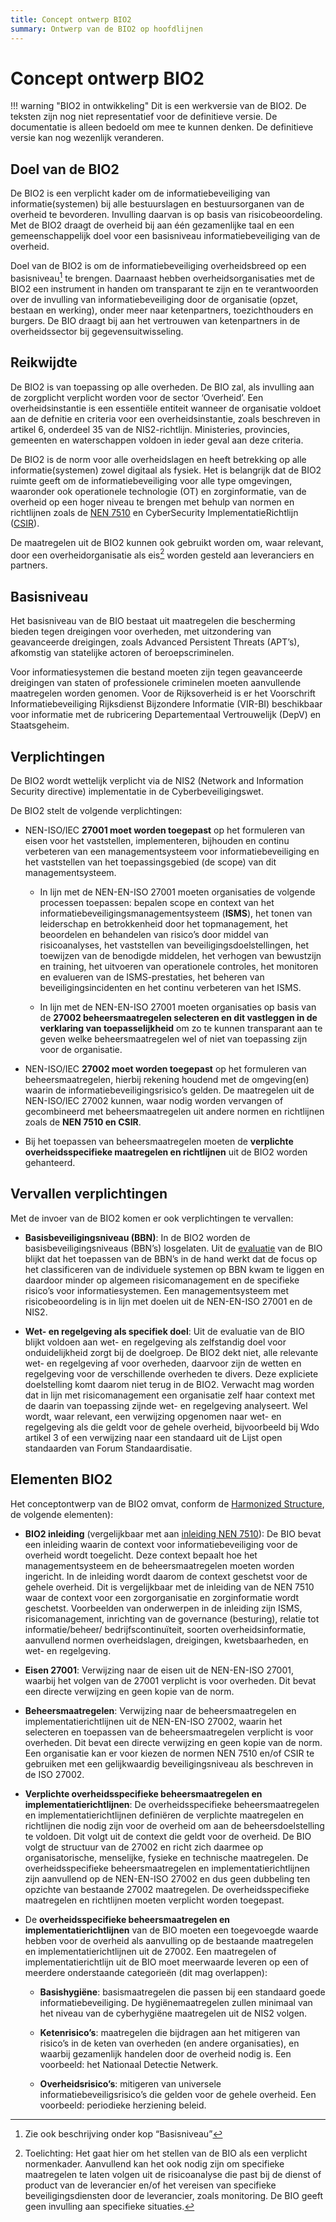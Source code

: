 ```yaml
---
title: Concept ontwerp BIO2
summary: Ontwerp van de BIO2 op hoofdlijnen
---
```


# Concept ontwerp BIO2

!!! warning "BIO2 in ontwikkeling" 
    Dit is een werkversie van de BIO2. De teksten zijn nog niet representatief voor de definitieve versie. De documentatie is alleen bedoeld om mee te kunnen denken. De definitieve versie kan nog wezenlijk veranderen.

## Doel van de BIO2 

De BIO2 is een verplicht kader om de informatiebeveiliging van informatie(systemen) bij alle bestuurslagen en bestuursorganen van de overheid te bevorderen. Invulling daarvan is op basis van risicobeoordeling. Met de BIO2 draagt de overheid bij aan één gezamenlijke taal en een gemeenschappelijk doel voor een basisniveau informatiebeveiliging van de overheid. 

Doel van de BIO2 is om de informatiebeveiliging overheidsbreed op een basisniveau[^1] te brengen. Daarnaast hebben overheidsorganisaties met de BIO2 een instrument in handen om transparant te zijn en te verantwoorden over de invulling van informatiebeveiliging door de organisatie (opzet, bestaan en werking), onder meer naar ketenpartners, toezichthouders en burgers. De BIO draagt bij aan het vertrouwen van ketenpartners in de overheidssector bij gegevensuitwisseling. 

## Reikwijdte 
De BIO2 is van toepassing op alle overheden. De BIO zal, als invulling aan de zorgplicht verplicht worden voor de sector ‘Overheid’. Een overheidsinstantie is een essentiële entiteit wanneer de organisatie voldoet aan de defnitie en criteria voor een overheidsinstantie, zoals beschreven in artikel 6, onderdeel 35 van de NIS2-richtlijn. Ministeries, provincies, gemeenten en waterschappen voldoen in ieder geval aan deze criteria. 

De BIO2 is de norm voor alle overheidslagen en heeft betrekking op alle informatie(systemen) zowel digitaal als fysiek. Het is belangrijk dat de BIO2 ruimte geeft om de informatiebeveiliging voor alle type omgevingen, waaronder ook operationele technologie (OT) en zorginformatie, van de overheid op een hoger niveau te brengen met behulp van normen en richtlijnen zoals de [NEN 7510](https://www.webtoolmanagementsystemen.nl/nl/NormDetail?standardId=cc28b925-3d18-4036-bd60-196465c9a05b) en CyberSecurity ImplementatieRichtlijn ([CSIR](https://www.cert-wm.nl/csir)). 

De maatregelen uit de BIO2 kunnen ook gebruikt worden om, waar relevant, door een overheidorganisatie als eis[^2] worden gesteld aan leveranciers en partners. 

## Basisniveau 

Het basisniveau van de BIO bestaat uit maatregelen die bescherming bieden tegen dreigingen voor overheden, met uitzondering van geavanceerde dreigingen, zoals Advanced Persistent Threats (APT’s), afkomstig van statelijke actoren of beroepscriminelen. 

Voor informatiesystemen die bestand moeten zijn tegen geavanceerde dreigingen van staten of professionele criminelen moeten aanvullende maatregelen worden genomen. Voor de Rijksoverheid is er het Voorschrift Informatiebeveiliging Rijksdienst Bijzondere Informatie (VIR-BI) beschikbaar voor informatie met de rubricering Departementaal Vertrouwelijk (DepV) en Staatsgeheim. 

## Verplichtingen 
De BIO2 wordt wettelijk verplicht via de NIS2 (Network and Information Security directive) implementatie in de Cyberbeveiligingswet. 

De BIO2 stelt de volgende verplichtingen:

- NEN-ISO/IEC __27001 moet worden toegepast__ op het formuleren van eisen voor het vaststellen, implementeren, bijhouden en continu verbeteren van een managementsysteem voor informatiebeveiliging en het vaststellen van het toepassingsgebied (de scope) van dit managementsysteem.

    * In lijn met de NEN-EN-ISO 27001 moeten organisaties de volgende processen toepassen: bepalen scope en context van het informatiebeveiligingsmanagementsysteem (__ISMS__), het tonen van leiderschap en betrokkenheid door het topmanagement, het beoordelen en behandelen van risico’s door middel van risicoanalyses, het vaststellen van beveiligingsdoelstellingen, het toewijzen van de benodigde middelen, het verhogen van bewustzijn en training, het uitvoeren van operationele controles, het monitoren en evalueren van de ISMS-prestaties, het beheren van beveiligingsincidenten en het continu verbeteren van het ISMS.

    * In lijn met de NEN-EN-ISO 27001 moeten organisaties op basis van de __27002 beheersmaatregelen selecteren en dit vastleggen in de verklaring van toepasselijkheid__ om zo te kunnen transparant aan te geven welke beheersmaatregelen wel of niet van toepassing zijn voor de organisatie.

- NEN-ISO/IEC __27002 moet worden toegepast__ op het formuleren van beheersmaatregelen, hierbij rekening houdend met de omgeving(en) waarin de informatiebeveiligingsrisico’s gelden. De maatregelen uit de NEN-ISO/IEC 27002 kunnen, waar nodig worden vervangen of gecombineerd met beheersmaatregelen uit andere normen en richtlijnen zoals de __NEN 7510 en CSIR__.

- Bij het toepassen van beheersmaatregelen moeten de __verplichte overheidsspecifieke maatregelen en richtlijnen__ uit de BIO2 worden gehanteerd.

## Vervallen verplichtingen
Met de invoer van de BIO2 komen er ook verplichtingen te vervallen:

- __Basisbeveiligingsniveau (BBN)__: In de BIO2 worden de basisbeveiligingsniveaus (BBN’s) losgelaten. Uit de [evaluatie](https://www.rijksoverheid.nl/documenten/rapporten/2022/11/17/evaluatie-baseline-informatieveiligheid-overheid) van de BIO blijkt dat het toepassen van de BBN’s in de hand werkt dat de focus op het classificeren van de individuele systemen op BBN kwam te liggen en daardoor minder op algemeen risicomanagement en de specifieke risico’s voor informatiesystemen. Een managementsysteem met risicobeoordeling is in lijn met doelen uit de NEN-EN-ISO 27001 en de NIS2.

- __Wet- en regelgeving als specifiek doel__: Uit de evaluatie van de BIO blijkt voldoen aan wet- en regelgeving als zelfstandig doel voor onduidelijkheid zorgt bij de doelgroep. De BIO2 dekt niet, alle relevante wet- en regelgeving af voor overheden, daarvoor zijn de wetten en regelgeving voor de verschillende overheden te divers. Deze expliciete doelstelling komt daarom niet terug in de BIO2. Verwacht mag worden dat in lijn met risicomanagement een organisatie zelf haar context met de daarin van toepassing zijnde wet- en regelgeving analyseert. Wel wordt, waar relevant, een verwijzing opgenomen naar wet- en regelgeving als die geldt voor de gehele overheid, bijvoorbeeld bij Wdo artikel 3 of een verwijzing naar een standaard uit de Lijst open standaarden van Forum Standaardisatie.

## Elementen BIO2 
Het conceptontwerp van de BIO2 omvat, conform de [Harmonized Structure](https://www.nen.nl/managementsystemen/high-level-structure-hls), de volgende elementen): 

- __BIO2 inleiding__ (vergelijkbaar met aan [inleiding NEN 7510](https://www.webtoolmanagementsystemen.nl/nl/ViewDocumentSection/7d63d3f5-2acf-47cd-9789-587b5fdb3136/7d63d3f5-2acf-47cd-9789-587b5fdb3136/e8aa6485-ca28-4f41-bcc2-1e746bc6aaa2#e8aa6485-ca28-4f41-bcc2-1e746bc6aaa2)): De BIO bevat een inleiding waarin de context voor informatiebeveiliging voor de overheid wordt toegelicht. Deze context bepaalt hoe het managementsysteem en de beheersmaatregelen moeten worden ingericht. In de inleiding wordt daarom de context geschetst voor de gehele overheid. Dit is vergelijkbaar met de inleiding van de NEN 7510 waar de context voor een zorgorganisatie en zorginformatie wordt geschetst.
Voorbeelden van onderwerpen in de inleiding zijn ISMS, risicomanagement, inrichting van de governance (besturing), relatie tot informatie/beheer/ bedrijfscontinuïteit, soorten overheidsinformatie, aanvullend normen overheidslagen, dreigingen, kwetsbaarheden, en wet- en regelgeving.

-	__Eisen 27001__: Verwijzing naar de eisen uit de NEN-EN-ISO 27001, waarbij het volgen van de 27001 verplicht is voor overheden. Dit bevat een directe verwijzing en geen kopie van de norm.

-	__Beheersmaatregelen__: Verwijzing naar de beheersmaatregelen en implementatierichtlijnen uit de NEN-EN-ISO 27002, waarin het selecteren en toepassen van de beheersmaatregelen verplicht is voor overheden. Dit bevat een directe verwijzing en geen kopie van de norm. Een organisatie kan er voor kiezen de normen NEN 7510 en/of CSIR te gebruiken met een gelijkwaardig beveiligingsniveau als beschreven in de ISO 27002. 

-	__Verplichte overheidsspecifieke beheersmaatregelen en implementatierichtlijnen__: De overheidsspecifieke beheersmaatregelen en implementatierichtlijnen definiëren de verplichte maatregelen en richtlijnen die nodig zijn voor de overheid om aan de beheersdoelstelling te voldoen. Dit volgt uit de context die geldt voor de overheid. De BIO volgt de structuur van de 27002 en richt zich daarmee op organisatorische, menselijke, fysieke en technische maatregelen.
De overheidsspecifieke beheersmaatregelen en implementatierichtlijnen zijn aanvullend op de NEN-EN-ISO 27002 en dus geen dubbeling ten opzichte van bestaande 27002 maatregelen. De overheidsspecifieke maatregelen en richtlijnen moeten verplicht worden toegepast.

-	De __overheidsspecifieke beheersmaatregelen en implementatierichtlijnen__ van de BIO moeten een toegevoegde waarde hebben voor de overheid als aanvulling op de bestaande maatregelen en implementatierichtlijnen uit de 27002. Een maatregelen of implementatierichtlijn uit de BIO moet meerwaarde leveren op een of meerdere onderstaande categorieën (dit mag overlappen):

    * __Basishygiëne__: basismaatregelen die passen bij een standaard goede informatiebeveiliging. De hygiënemaatregelen zullen minimaal van het niveau van de cyberhygiëne maatregelen uit de NIS2 volgen. 

    * __Ketenrisico’s__: maatregelen die bijdragen aan het mitigeren van risico’s in de keten van overheden (en andere organisaties), en waarbij gezamenlijk handelen door de overheid nodig is. Een voorbeeld: het Nationaal Detectie Netwerk.

    * __Overheidsrisico’s__: mitigeren van universele informatiebeveiligsrisico’s die gelden voor de gehele overheid. Een voorbeeld: periodieke herziening beleid.

[^1]: Zie ook beschrijving onder kop “Basisniveau”
[^2]: Toelichting: Het gaat hier om het stellen van de BIO als een verplicht normenkader. Aanvullend kan het ook nodig zijn om specifieke maatregelen te laten volgen uit de risicoanalyse die past bij de dienst of product van de leverancier en/of het vereisen van specifieke beveiligingsdiensten door de leverancier, zoals monitoring. De BIO geeft geen invulling aan specifieke situaties.

